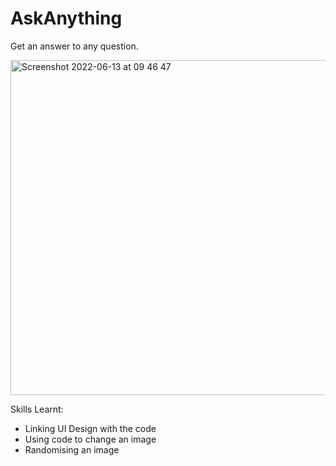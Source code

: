 # AskAnything

Get an answer to any question.

<img width="536" alt="Screenshot 2022-06-13 at 09 46 47" src="https://user-images.githubusercontent.com/91250039/173304955-b025424d-6ab1-4602-8800-c27bca3312a8.png">

Skills Learnt:
- Linking UI Design with the code
- Using code to change an image
- Randomising an image
